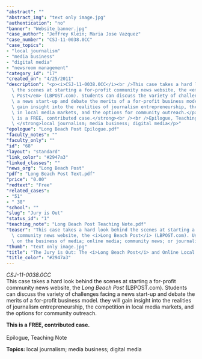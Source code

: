 ```yaml
---
"abstract": ""
"abstract_img": "text only image.jpg"
"authentication": "no"
"banner": "Website_banner.jpg"
"case_author": "Jeffrey Klein; Maria Jose Vazquez"
"case_number": "CSJ-11-0038.0CC"
"case_topics":
- "local journalism"
- "media business"
- "digital media"
- "newsroom management"
"category_id": "17"
"created_on": "4/25/2011"
"description": "<p><i>CSJ-11-0038.0CC</i><br />This case takes a hard look behind\
  \ the scenes at starting a for-profit community news website, the <em>Long Beach\
  \ Post</em> (LBPOST.com). Students can discuss the variety of challenges facing\
  \ a news start-up and debate the merits of a for-profit business model. they will\
  \ gain insight into the realities of journalism entrepreneurship, the competition\
  \ in local media markets, and the options for community outreach.</p><p><strong>This\
  \ is a FREE, contributed case.</strong><br /><br />Epilogue, Teaching Note</p><p><strong>Topics:\
  \ </strong>local journalism; media business; digital media</p>"
"epologue": "Long Beach Post Epilogue.pdf"
"faculty_notes": ""
"faculty_only": ""
"id": "68"
"layout": "standard"
"link_color": "#2947a3"
"linked_classes": ""
"news_org": "Long Beach Post"
"pdf": "Long Beach Post Text.pdf"
"price": "0.00"
"redtext": "Free"
"related_cases":
- "51"
- " 38"
"school": ""
"slug": "Jury is Out"
"status_id": "1"
"teaching_note": "Long Beach Post Teaching Note.pdf"
"teaser": "This case takes a hard look behind the scenes at starting a for-profit\
  \ community news website, the <i>Long Beach Post</i> (LBPOST.com). Use in courses\
  \ on the business of media; online media; community news; or journalism entrepreneurship."
"thumb": "text only image.jpg"
"title": "The Jury is Out: The <i>Long Beach Post</i> and Online Local News"
"title_color": "#2947a3"
---
```

<p><i>CSJ-11-0038.0CC</i><br />This case takes a hard look behind the scenes at starting a for-profit community news website, the <em>Long Beach Post</em> (LBPOST.com). Students can discuss the variety of challenges facing a news start-up and debate the merits of a for-profit business model. they will gain insight into the realities of journalism entrepreneurship, the competition in local media markets, and the options for community outreach.</p><p><strong>This is a FREE, contributed case.</strong><br /><br />Epilogue, Teaching Note</p><p><strong>Topics: </strong>local journalism; media business; digital media</p>
